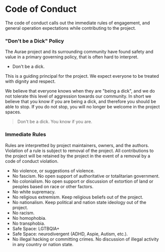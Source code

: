 # Code of Conduct

The code of conduct calls out the immediate rules of engagement, and general operation expectations while contributing to the project.

### "Don't be a Dick" Policy

The Aurae project and its surrounding community have found safety and value in a primary governing policy, that is often hard to interpret. 

 - Don't be a dick.

This is a guiding principal for the project. We expect everyone to be treated with dignity and respect. 

We believe that everyone knows when they are "being a dick", and we do not tolerate this level of aggression towards our community. In short we believe that you know if you are being a dick, and therefore you should be able to stop. If you do not stop, you will no longer be welcome in the project spaces.

 > Don't be a dick. You know if you are.

### Immediate Rules

Rules are interpretted by project maintainers, owners, and the authors. Violation of a rule is subject to removal of the project. All contributions to the project will be retained by the project in the event of a removal by a code of conduct violation.

 - No violence, or suggestions of violence.
 - No fascism. No open support of authoritative or totalitarian government. 
 - No colonialism. No open support or discussion of extortion of land or peoples based on race or other factors.
 - No white supremacy.
 - No religious extremism. Keep religious beliefs out of the project.
 - No nationalism. Keep political and nation state ideology out of the project.
 - No racism. 
 - No homophobia.
 - No transphobia.
 - Safe Space: LGTBQIA+
 - Safe Space: neurodivergent (ADHD, Aspie, Autism, etc.).
 - No illegal hacking or committing crimes. No discussion of illegal activity in any country or nation state.
